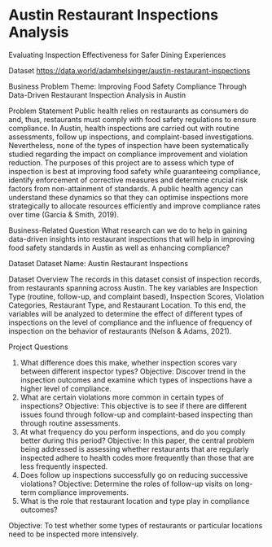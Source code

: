 # Austin Restaurant Inspections Analysis
Evaluating Inspection Effectiveness for Safer Dining Experiences
 

Dataset
https://data.world/adamhelsinger/austin-restaurant-inspections

Business Problem
Theme: Improving Food Safety Compliance Through Data-Driven Restaurant Inspection Analysis in Austin

Problem Statement
Public health relies on restaurants as consumers do and, thus, restaurants must comply with food safety regulations to ensure compliance. In Austin, health inspections are carried out with routine assessments, follow up inspections, and complaint-based investigations. Nevertheless, none of the types of inspection have been systematically studied regarding the impact on compliance improvement and violation reduction. The purposes of this project are to assess which type of inspection is best at improving food safety while guaranteeing compliance, identify enforcement of corrective measures and determine crucial risk factors from non-attainment of standards. A public health agency can understand these dynamics so that they can optimise inspections more strategically to allocate resources efficiently and improve compliance rates over time (Garcia & Smith, 2019).

Business-Related Question
What research can we do to help in gaining data-driven insights into restaurant inspections that will help in improving food safety standards in Austin as well as enhancing compliance?

Dataset
Dataset Name: Austin Restaurant Inspections

Dataset Overview
The records in this dataset consist of inspection records, from restaurants spanning across Austin. The key variables are Inspection Type (routine, follow-up, and complaint based), Inspection Scores, Violation Categories, Restaurant Type, and Restaurant Location. To this end, the variables will be analyzed to determine the effect of different types of inspections on the level of compliance and the influence of frequency of inspection on the behavior of restaurants (Nelson & Adams, 2021).

Project Questions
1.	What difference does this make, whether inspection scores vary between different inspector types?
Objective: Discover trend in the inspection outcomes and examine which types of inspections have a higher level of compliance.
2.	What are certain violations more common in certain types of inspections?
Objective: This objective is to see if there are different issues found through follow-up and complaint-based inspecting than through routine assessments.
3.	At what frequency do you perform inspections, and do you comply better during this period?
Objective: In this paper, the central problem being addressed is assessing whether restaurants that are regularly inspected adhere to health codes more frequently than those that are less frequently inspected.
4.	Does follow up inspections successfully go on reducing successive violations?
Objective: Determine the roles of follow-up visits on long-term compliance improvements.
5.	What is the role that restaurant location and type play in compliance outcomes?

Objective: To test whether some types of restaurants or particular locations need to be inspected more intensively.
 





